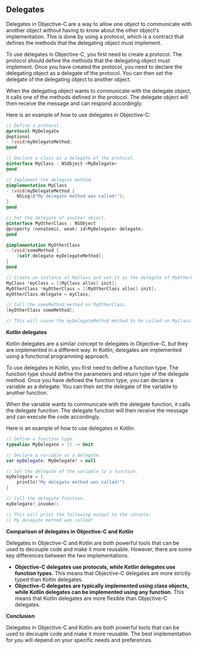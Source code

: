 ## Delegates

Delegates in Objective-C are a way to allow one object to communicate with another object without having to know about the other object's implementation. This is done by using a protocol, which is a contract that defines the methods that the delegating object must implement.

To use delegates in Objective-C, you first need to create a protocol. The protocol should define the methods that the delegating object must implement. Once you have created the protocol, you need to declare the delegating object as a delegate of the protocol. You can then set the delegate of the delegating object to another object.

When the delegating object wants to communicate with the delegate object, it calls one of the methods defined in the protocol. The delegate object will then receive the message and can respond accordingly.

Here is an example of how to use delegates in Objective-C:

```objectivec
// Define a protocol.
@protocol MyDelegate
@optional
- (void)myDelegateMethod;
@end

// Declare a class as a delegate of the protocol.
@interface MyClass : NSObject <MyDelegate>
@end

// Implement the delegate method.
@implementation MyClass
- (void)myDelegateMethod {
    NSLog(@"My delegate method was called!");
}
@end

// Set the delegate of another object.
@interface MyOtherClass : NSObject
@property (nonatomic, weak) id<MyDelegate> delegate;
@end

@implementation MyOtherClass
- (void)someMethod {
    [self.delegate myDelegateMethod];
}
@end

// Create an instance of MyClass and set it as the delegate of MyOtherClass.
MyClass *myClass = [[MyClass alloc] init];
MyOtherClass *myOtherClass = [[MyOtherClass alloc] init];
myOtherClass.delegate = myClass;

// Call the someMethod method on MyOtherClass.
[myOtherClass someMethod];

// This will cause the myDelegateMethod method to be called on MyClass.
```

**Kotlin delegates**

Kotlin delegates are a similar concept to delegates in Objective-C, but they are implemented in a different way. In Kotlin, delegates are implemented using a functional programming approach.

To use delegates in Kotlin, you first need to define a function type. The function type should define the parameters and return type of the delegate method. Once you have defined the function type, you can declare a variable as a delegate. You can then set the delegate of the variable to another function.

When the variable wants to communicate with the delegate function, it calls the delegate function. The delegate function will then receive the message and can execute the code accordingly.

Here is an example of how to use delegates in Kotlin:

```kotlin
// Define a function type.
typealias MyDelegate = () -> Unit

// Declare a variable as a delegate.
var myDelegate: MyDelegate? = null

// Set the delegate of the variable to a function.
myDelegate = {
    println("My delegate method was called!")
}

// Call the delegate function.
myDelegate?.invoke()

// This will print the following output to the console:
// My delegate method was called!
```

**Comparison of delegates in Objective-C and Kotlin**

Delegates in Objective-C and Kotlin are both powerful tools that can be used to decouple code and make it more reusable. However, there are some key differences between the two implementations.

* **Objective-C delegates use protocols, while Kotlin delegates use function types.** This means that Objective-C delegates are more strictly typed than Kotlin delegates.
* **Objective-C delegates are typically implemented using class objects, while Kotlin delegates can be implemented using any function.** This means that Kotlin delegates are more flexible than Objective-C delegates.

**Conclusion**

Delegates in Objective-C and Kotlin are both powerful tools that can be used to decouple code and make it more reusable. The best implementation for you will depend on your specific needs and preferences.
